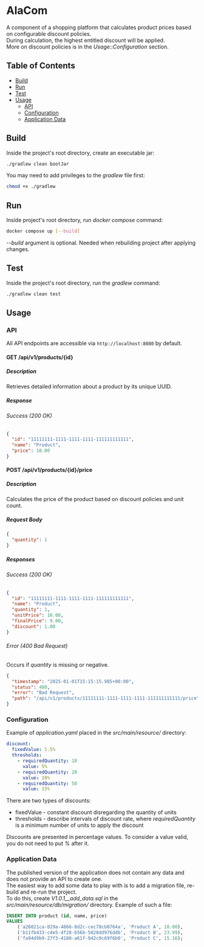 # AlaCom
A component of a shopping platform that calculates product prices based on configurable discount policies.\
During calculation, the highest entitled discount will be applied.\
More on discount policies is in the *Usage::Configuration* section.

## Table of Contents
- [Build](#build)
- [Run](#run)
- [Test](#test)
- [Usage](#usage)
  - [API](#api)
  - [Configuration](#configuration)
  - [Application Data](#application-data)

## Build
Inside the project's root directory, create an executable jar:
```bash
./gradlew clean bootJar
```
You may need to add privileges to the *gradlew* file first:
```bash
chmod +x ./gradlew
```

## Run
Inside project's root directory, run *docker compose* command:
```bash
docker compose up [--build]
```
*--build* argument is optional. Needed when rebuilding project after applying changes. 

## Test
Inside the project's root directory, run the *gradlew* command:
```bash
./gradlew clean test
```

## Usage

### API
All API endpoints are accessible via `http://localhost:8080` by default.

#### GET /api/v1/products/{id}

##### Description
Retrieves detailed information about a product by its unique UUID.

##### Response

###### Success (200 OK)
```json
{
  "id": "11111111-1111-1111-1111-111111111111",
  "name": "Product",
  "price": 10.00
}
```

#### POST /api/v1/products/{id}/price

##### Description
Calculates the price of the product based on discount policies and unit count.

##### Request Body
```json
{
  "quantity": 1
}
```

##### Responses

###### Success (200 OK)
```json
{
  "id": "11111111-1111-1111-1111-111111111111",
  "name": "Product",
  "quantity": 1,
  "unitPrice": 10.00,
  "finalPrice": 9.00,
  "discount": 1.00
}
```

###### Error (400 Bad Request)
Occurs if *quantity* is missing or negative.
```json
{
  "timestamp": "2025-01-01T15:15:15.985+00:00",
  "status": 400,
  "error": "Bad Request",
  "path": "/api/v1/products/11111111-1111-1111-1111-111111111111/price"
}
```

### Configuration
Example of *application.yaml* placed in the *src/main/resource/* directory:
```yaml
discount:
  fixedValue: 1.5%
  thresholds:
    - requiredQuantity: 10
      value: 5%
    - requiredQuantity: 20
      value: 10%
    - requiredQuantity: 50
      value: 15%
```
There are two types of discounts:
- fixedValue - constant discount disregarding the quantity of units
- thresholds - describe intervals of discount rate, where *requiredQuantity* is a minimum number of units to apply the discount

Discounts are presented in percentage values. To consider a value valid, you do not need to put *%* after it.

### Application Data
The published version of the application does not contain any data and does not provide an API to create one.\
The easiest way to add some data to play with is to add a migration file, re-build and re-run the project.\
To do this, create *V1.0.1__add_data.sql* in the *src/main/resource/db/migration/* directory. Example of such a file:
```sql
INSERT INTO product (id, name, price)
VALUES
    ('a26021ca-029a-4866-8d2c-cec78cb0764a', 'Product A', 10.00),
    ('b11fb433-c4e5-4f28-b56b-5028dd976ddb', 'Product B', 23.99),
    ('fa94d9b9-27f3-4180-a61f-942c0c69f6b0', 'Product C', 15.16);
```
